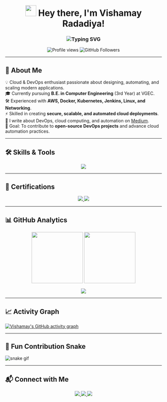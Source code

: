 <h1 align="center">
  <img src="https://media.giphy.com/media/hvRJCLFzcasrR4ia7z/giphy.gif" width="35"> 
  Hey there, I'm Vishamay Radadiya!
</h1>

<h3 align="center">
  <img src="https://readme-typing-svg.herokuapp.com?font=Fira+Code&size=25&pause=1000&color=00C9FF&center=true&vCenter=true&width=600&lines=DevOps+%26+Cloud+Engineer;AWS+%7C+Kubernetes+%7C+Docker;CI%2FCD+Pipelines+%26+Automation;Infrastructure+as+Code;Cloud+Native+Solutions" alt="Typing SVG" />
</h3>

<p align="center">
  <img src="https://komarev.com/ghpvc/?username=vishamay123&label=Profile%20views&color=0e75b6&style=flat" alt="Profile views" />
  <img src="https://img.shields.io/github/followers/vishamay123?label=Followers&style=social" alt="GitHub Followers" />
</p>

---

## 🚀 About Me
💡 Cloud & DevOps enthusiast passionate about designing, automating, and scaling modern applications.  
🎓 Currently pursuing **B.E. in Computer Engineering** (3rd Year) at VGEC.  
🛠 Experienced with **AWS, Docker, Kubernetes, Jenkins, Linux, and Networking**.  
⚡ Skilled in creating **secure, scalable, and automated cloud deployments**.  
📝 I write about DevOps, cloud computing, and automation on [Medium](https://medium.com/@vishamay501).  
🎯 Goal: To contribute to **open-source DevOps projects** and advance cloud automation practices.  

---

## 🛠️ Skills & Tools
<p align="center">
  <img src="https://skillicons.dev/icons?i=aws,azure,docker,kubernetes,jenkins,linux,bash,git,github,githubactions" />
</p>

---

## 📜 Certifications
<p align="center">
  <a href="https://vishamay123.github.io/certifications/aws-cloud-practitioner-certificate.png.png">
    <img src="https://img.shields.io/badge/AWS%20Cloud%20Practitioner-FF9900?style=for-the-badge&logo=amazonaws&logoColor=white" />
  </a>
  <a href="https://vishamay123.github.io/certifications/azure-fundamentals-certificate.png.jpg">
    <img src="https://img.shields.io/badge/Azure%20Fundamentals-0078D4?style=for-the-badge&logo=microsoftazure&logoColor=white" />
  </a>
</p>

---

## 📊 GitHub Analytics
<p align="center">
  <img src="https://github-readme-stats.vercel.app/api?username=vishamay123&show_icons=true&theme=tokyonight&hide_border=true" height="165" />
  <img src="https://github-readme-stats.vercel.app/api/top-langs?username=vishamay123&layout=compact&theme=tokyonight&hide_border=true" height="165" />
</p>

<p align="center">
  <img src="https://github-readme-streak-stats.herokuapp.com?user=vishamay123&theme=tokyonight&hide_border=true" />
</p>

---

## 📈 Activity Graph
[![Vishamay's GitHub activity graph](https://github-readme-activity-graph.vercel.app/graph?username=vishamay123&theme=tokyo-night)](https://github.com/vishamay123)

---

## 🐍 Fun Contribution Snake
![snake gif](https://github.com/vishamay123/vishamay123/blob/output/github-contribution-grid-snake.svg)

---

## 📬 Connect with Me
<p align="center">
  <a href="https://linkedin.com/in/vishamay-radadiya-9723vkr154982" target="_blank">
    <img src="https://img.shields.io/badge/LinkedIn-0A66C2?style=for-the-badge&logo=linkedin&logoColor=white" />
  </a>
  <a href="https://instagram.com/vishamay_radadiya" target="_blank">
    <img src="https://img.shields.io/badge/Instagram-E4405F?style=for-the-badge&logo=instagram&logoColor=white" />
  </a>
  <a href="https://medium.com/@vishamay501" target="_blank">
    <img src="https://img.shields.io/badge/Medium-000000?style=for-the-badge&logo=medium&logoColor=white" />
  </a>
</p>
